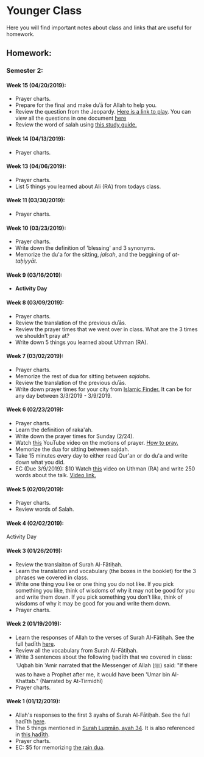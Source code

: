 # Younger Class

Here you will find important notes about class and links that are useful for homework. 

## Homework:

### Semester 2:

#### Week 15 (04/20/2019):
- Prayer charts.
- Prepare for the final and make duʾā for Allah to help you.
- Review the question from the Jeopardy. [Here is a link to play](https://jeopardylabs.com/play/2019-04-19-2). You can view all the questions in one document [here](https://drive.google.com/file/d/17ngxfXloAbnhh6uyVooP5IlH-OWf77W0/view?usp=sharing) 
- Review the word of salah using [this study guide.](https://docs.google.com/document/d/1gAcnFL8DFxbSR6C-l0UBGzlRgpAvLiYU7Cb7WyHskAM/edit?usp=sharing)

#### Week 14 (04/13/2019):
- Prayer charts. 

#### Week 13 (04/06/2019):
- Prayer charts.
- List 5 things you learned about Ali (RA) from todays class.

#### Week 11 (03/30/2019):
- Prayer charts.

#### Week 10 (03/23/2019):
- Prayer charts.
- Write down the definition of 'blessing' and 3 synonyms.
- Memorize the du'a for the sitting, <i>jalsah</i>, and the beggining of <i>at-taḥiyyāt.</i>

#### Week 9 (03/16/2019):
- <b>Activity Day</b>

#### Week 8 (03/09/2019):
- Prayer charts.
- Review the translation of the previous duʾās.
- Review the prayer times that we went over in class. What are the 3 times we shouldn't pray at?
- Write down 5 things you learned about Uthman (RA).

#### Week 7 (03/02/2019):
- Prayer charts.
- Memorize the rest of dua for sitting between <i>sajdah</i>s.
- Review the translation of the previous duʾās.
- Write down prayer times for your city from [Islamic Finder.](https://www.islamicfinder.org/) It can be for any day between 3/3/2019 - 3/9/2019.

#### Week 6 (02/23/2019):
- Prayer charts.
- Learn the definition of raka'ah.
- Write down the prayer times for Sunday (2/24).
- Watch [this](https://www.youtube.com/watch?v=W89XielClL0) YouTube video on the motions of prayer. [How to pray.](https://www.youtube.com/watch?v=W89XielClL0)
- Memorize the dua for sitting between sajdah.
- Take 15 minutes every day to either read Qur'an or do du'a and write down what you did.
- EC (Due 3/9/2019): $10 Watch [this](https://www.youtube.com/watch?v=oXie-AAPqtc) video on Uthman (RA) and write 250 words about the talk. [Video link.](https://www.youtube.com/watch?v=oXie-AAPqtc)

#### Week 5 (02/09/2019):
- Prayer charts.
- Review words of Salah.

#### Week 4 (02/02/2019):
Activity Day

#### Week 3 (01/26/2019):
- Review the translaiton of Surah Al-Fātiḥah.
- Learn the translation and vocabulary (the boxes in the booklet) for the 3 phrases we covered in class.
- Write one thing you like or one thing you do not like. If you pick something you like, think of wisdoms of why it may not be good for you and write them down. If you pick something you don't like, think of wisdoms of why it may be good for you and write them down.
- Prayer charts.

#### Week 2 (01/19/2019):
- Learn the responses of Allah to the verses of Surah Al-Fātiḥah. See the full ḥadīth [here](https://sunnah.com/muslim/4/41).
- Review all the vocabulary from Surah Al-Fātiḥah.
- Write 3 sentences about the following ḥadīth that we covered in class:
'Uqbah bin 'Amir narrated that the Messenger of Allah (ﷺ) said: "If there was to have a Prophet after me, it would have been 'Umar bin Al-Khattab." (Narrated by At-Tirmidhī)
- Prayer charts.

#### Week 1 (01/12/2019):
- Allah's responses to the first 3 ayahs of Surah Al-Fātiḥah. See the full ḥadīth [here](https://sunnah.com/muslim/4/41).
- The 5 things mentioned in [Surah Luqmān, ayah 34](https://quran.com/31/34). It is also referenced in [this ḥadīth](https://sunnah.com/muslim/1/5).
- Prayer charts.
- EC: $5 for memorizing [the rain dua](https://docs.google.com/document/d/17B5wBu6oEOLeBNEPYrKTWAYq-He2YgcQP3ajQvUXZQQ/edit?usp=sharing). 



<!---




### Semester 1:

#### Week 10 (12/08/18):

- [Jeopardy Review](https://jeopardylabs.com/play/2018-12-08-28)
- [Study Guide](https://docs.google.com/document/d/1qTdrLJ6UMS9EkOL2ndv85scd2urFYvxcHifSBuYxklA/edit?usp=drivesdk)

#### Week 6 (11/3/2018):
- Review your notes on the life of Abu Bakr (RA).
- Reveiw the <a href="https://docs.google.com/document/d/1bWnaKHG5bXyImEvSFsYfvqCe73GWify1qguiXNCekpo/edit?usp=sharing">wudu notes</a>
- Fill out the [prayer chart](https://docs.google.com/document/d/10r8J-O0p6TzG5Q4ko5ecl6XaQtnzPT-dc2YyPzZ4t1U/edit?usp=sharing)
- Memorize the latest assignment from the words of Salah booklet.
- Write 5 actions and explain a good and bad intention for each.
- EC: $5 to memorize the Arabic and Translation of the extended version of the duʿā for getting protection from Shaytan.

#### Week 5 (10/27/2018):
- Review your notes on the life of Abu Bakr (RA).
- write about why we dont celebrate Halloween as muslims (details should be in your notebook).
- Reveiw the <a href="https://docs.google.com/document/d/1bWnaKHG5bXyImEvSFsYfvqCe73GWify1qguiXNCekpo/edit?usp=sharing">wudu notes</a>
- Fill out the [prayer chart](https://docs.google.com/document/d/10r8J-O0p6TzG5Q4ko5ecl6XaQtnzPT-dc2YyPzZ4t1U/edit?usp=sharing)
- Memorize the latest assignment from the words of Salah booklet.
- EC: $5 for the arabic and translation. Memorize the [dua after wuḍū](https://docs.google.com/document/d/1rl5ztcgLuxEOu7acfsDvjeTYhkJMpxa3IrLzL--uZR8/edit?usp=sharing). ([Audio](https://drive.google.com/file/d/1bHs9zzh8nkby7zDOacGFLmWBlGyE9moR/view?usp=sharing))

#### Week 4 (10/20/2018):
- Review your notes on the hijrah.
- learn the names of the people who played a role in the hijrah and what their roles were.
- Reveiw the <a href="https://docs.google.com/document/d/1bWnaKHG5bXyImEvSFsYfvqCe73GWify1qguiXNCekpo/edit?usp=sharing">wudu notes</a>
- Fill out the [prayer chart](https://docs.google.com/document/d/10r8J-O0p6TzG5Q4ko5ecl6XaQtnzPT-dc2YyPzZ4t1U/edit?usp=sharing)
- Memorize the rest of the opening supplication with the translation
- EC: $10 for the arabic and translation, $5 for either arabic or translation. Memorize the [dua after wuḍū](https://docs.google.com/document/d/1rl5ztcgLuxEOu7acfsDvjeTYhkJMpxa3IrLzL--uZR8/edit?usp=sharing). ([Audio](https://drive.google.com/file/d/1bHs9zzh8nkby7zDOacGFLmWBlGyE9moR/view?usp=sharing))

#### Week 3 (10/13/2018):
- Reveiw the <a href="isocia.github.io/Younger Class/Wuḍūʾ Notes.md">wudu notes</a>
- Fill out the [prayer chart](https://docs.google.com/document/d/10r8J-O0p6TzG5Q4ko5ecl6XaQtnzPT-dc2YyPzZ4t1U/edit?usp=sharing)
- List 5 reasons why the Hijrah is important
- List 5 reasons why the Ṣaḥābah are so important and were so brave
- Write a paragraph about one manner and apply it throughout the week
- EC: $10 for the arabic and translation, $5 for either arabic or translation. Memorize the [dua after wuḍū](https://docs.google.com/document/d/1rl5ztcgLuxEOu7acfsDvjeTYhkJMpxa3IrLzL--uZR8/edit?usp=sharing) by week 5. ([Audio](https://drive.google.com/file/d/1bHs9zzh8nkby7zDOacGFLmWBlGyE9moR/view?usp=sharing))

#### Week 2 (10/6/2018):
- Fill out prayer charts and have parent sign it.
- Memorize the arabic and translation of the 'Opening Suplication'.
- List 10 things that show you the perfection of Allah.
- List 10 things that you can thank Allah for.
- List 5 topics or questions you want to discuss in class.


#### Week  (9/29/2018):
- Fill out prayer charts and have parent sign it.
- Memorize the arabic and translation of the <i>Takbīr</i>.




## Class Resources

### Session #1: Words of Ṣalāh
- Students will recieve booklets on the first day of class *in shāʾ Allāh*.

[**Arabic Booklet**](https://docs.google.com/document/d/1ytobjRGs8uK-O9xW1yqGiOJsly1gxuhGZsSK0El91KU/edit?usp=sharing)

- Every student will recieve only 1 copy. They are to write down the given translation (or one they come up with) and take notes on the in-depth meaning.
- Students are expected to:
	1. Memorize the Arabic & English
	2. Write the translation in their own words
	3. Regularly teach someone the meaning of a phrase of their choice.
    
[**Booklet Translations**](https://docs.google.com/document/d/1ysXfgmkbDl2Qxi-9qAF0cWtt8Ucs8E9AveciSaWdFxs/edit?usp=sharing)

- These are general translations written by the teachers for the students. Students can refer to these if they weren't able to write it down in class, if they were absent, or if they want to use these to share or write their own translation.

### Session #2: The Prophet ﷺ's Ṣaḥābah [Companions]
- Students will learn about the importance of knowing these great people.

### Session #3: Relevant Discussion
- Students will be asked about topics/issues they feel need to be addressed based on what they see/hear/learn outside of class.
- Students will be given their prayer charts and will be shown how to use them.

<details><summary>Past Years</summary>
    <a href="https://isocia.github.io/Younger%20Class/2017-2018/2017-2018">2017-2018</a>
</details>
